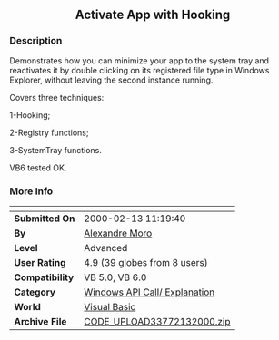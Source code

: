﻿<div align="center">

## Activate App with Hooking


</div>

### Description

Demonstrates how you can minimize your app to the system tray and reactivates it by double clicking on its registered file type in Windows Explorer, without leaving the second instance running.

Covers three techniques:

1-Hooking;

2-Registry functions;

3-SystemTray functions.

VB6 tested OK.
 
### More Info
 


<span>             |<span>
---                |---
**Submitted On**   |2000-02-13 11:19:40
**By**             |[Alexandre Moro](https://github.com/Planet-Source-Code/PSCIndex/blob/master/ByAuthor/alexandre-moro.md)
**Level**          |Advanced
**User Rating**    |4.9 (39 globes from 8 users)
**Compatibility**  |VB 5\.0, VB 6\.0
**Category**       |[Windows API Call/ Explanation](https://github.com/Planet-Source-Code/PSCIndex/blob/master/ByCategory/windows-api-call-explanation__1-39.md)
**World**          |[Visual Basic](https://github.com/Planet-Source-Code/PSCIndex/blob/master/ByWorld/visual-basic.md)
**Archive File**   |[CODE\_UPLOAD33772132000\.zip](https://github.com/Planet-Source-Code/alexandre-moro-activate-app-with-hooking__1-5976/archive/master.zip)








